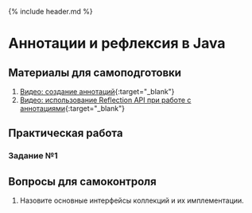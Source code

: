 {% include header.md %}

Аннотации и рефлексия в Java
===

Материалы для самоподготовки
---------------------
1. [Видео: создание аннотаций](https://www.youtube.com/watch?v=9BbxPd3GPeU){:target="_blank"}
1. [Видео: использование Reflection API при работе с аннотациями](https://www.youtube.com/watch?v=y8gkmqFvybs){:target="_blank"}

Практическая работа
---------------------
### Задание №1


Вопросы для самоконтроля
---------------------
1. Назовите основные интерфейсы коллекций и их имплементации.
